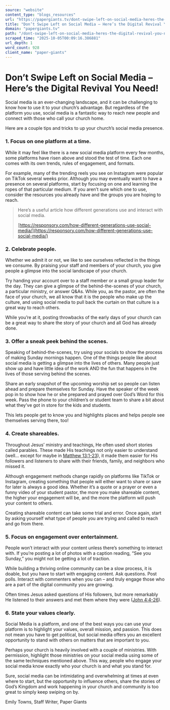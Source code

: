 ```yaml
---
source: "website"
content_type: "blogs_resources"
url: "https://papergiants.tv/dont-swipe-left-on-social-media-heres-the-digital-revival-you-need/"
title: "Don’t Swipe Left on Social Media – Here’s the Digital Revival You Need!"
domain: "papergiants.tv"
path: "/dont-swipe-left-on-social-media-heres-the-digital-revival-you-need/"
scraped_time: "2025-10-05T00:09:16.386881"
url_depth: 1
word_count: 928
client_name: "paper-giants"
---
```


# Don’t Swipe Left on Social Media – Here’s the Digital Revival You Need!

Social media is an ever-changing landscape, and it can be challenging to know how to use it to your church’s advantage. But regardless of the platform you use, social media is a fantastic way to reach new people and connect with those who call your church home.

Here are a couple tips and tricks to up your church’s social media presence.

### 1. Focus on one platform at a time.

While it may feel like there is a new social media platform every few months, some platforms have risen above and stood the test of time. Each one comes with its own trends, rules of engagement, and formats.

For example, many of the trending reels you see on Instagram were popular on TikTok several weeks prior. Although you may eventually want to have a presence on several platforms, start by focusing on one and learning the ropes of that particular medium. If you aren’t sure which one to use, consider the resources you already have and the groups you are hoping to reach.

> Here’s a useful article how different generations use and interact with social media.
> 
> [https://responsory.com/how-different-generations-use-social-media/](https://responsory.com/how-different-generations-use-social-media/)

### 2. Celebrate people.

Whether we admit it or not, we like to see ourselves reflected in the things we consume. By praising your staff and members of your church, you give people a glimpse into the social landscape of your church.

Try handing your account over to a staff member or a small group leader for the day. They can give a glimpse of the behind-the-scenes of your church, a particular ministry, or answer Q&As. While you, as the pastor, are often the face of your church, we all know that it is the people who make up the culture, and using social media to pull back the curtain on that culture is a great way to reach others.

While you’re at it, posting throwbacks of the early days of your church can be a great way to share the story of your church and all God has already done.

### 3. Offer a sneak peek behind the scenes.

Speaking of behind-the-scenes, try using your socials to show the process of making Sunday mornings happen. One of the things people like about social media is getting a glimpse into the lives of others. Many people just show up and have little idea of the work AND the fun that happens in the lives of those serving behind the scenes.

Share an early snapshot of the upcoming worship set so people can listen ahead and prepare themselves for Sunday. Have the speaker of the week pop in to show how he or she prepared and prayed over God’s Word for this week. Pass the phone to your children’s or student team to share a bit about what they’ve got in store for the kids and students.

This lets people get to know you and highlights places and helps people see themselves serving there, too!

### 4. Create shareables.

Throughout Jesus’ ministry and teachings, He often used short stories called parables. These made His teachings not only easier to understand (well… except for maybe in [Matthew 13:1-23](https://www.biblegateway.com/passage/?search=matthew+13&version=NIV)), it made them easier for His followers and listeners to share with their friends, family, and neighbors who missed it.

Although engagement methods change rapidly on platforms like TikTok or Instagram, creating something that people will either want to share or save for later is always a good idea. Whether it’s a quote or a prayer or even a funny video of your student pastor, the more you make shareable content, the higher your engagement will be, and the more the platform will push your content to others.

Creating shareable content can take some trial and error. Once again, start by asking yourself what type of people you are trying and called to reach and go from there.

### 5. Focus on engagement over entertainment.

People won’t interact with your content unless there’s something to interact with. If you’re posting a lot of photos with a caption reading, “See you Sunday,” you might not be getting a lot of traction.

While building a thriving online community can be a slow process, it is doable, but you have to start with engaging content. Ask questions. Post polls. Interact with commenters when you can – and truly engage those who are a part of the digital community you are growing.

Often times Jesus asked questions of His followers, but more remarkably He listened to their answers and met them where they were ([John 4:4-26](https://www.biblegateway.com/passage/?search=john+4&version=NIV)).

### 6. State your values clearly.

Social Media is a platform, and one of the best ways you can use your platform is to highlight your values, overall mission, and passion. This does not mean you have to get political, but social media offers you an excellent opportunity to stand with others on matters that are important to you.

Perhaps your church is heavily involved with a couple of ministries. With permission, highlight those ministries on your social media using some of the same techniques mentioned above. This way, people who engage your social media know exactly who your church is and what you stand for.

Sure, social media can be intimidating and overwhelming at times at even where to start, but the opportunity to influence others, share the stories of God’s Kingdom and work happening in your church and community is too great to simply keep swiping on by.

Emily Towns, Staff Writer, Paper Giants